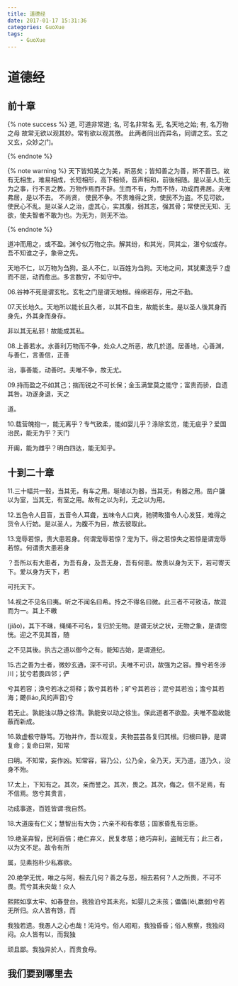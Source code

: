 ```yaml
---
title: 道德经
date: 2017-01-17 15:31:36
categories: GuoXue
tags: 
    - GuoXue
---
```


道德经
====


## 前十章


{% note success %}
道, 可道非常道; 名, 可名非常名
无, 名天地之始; 有, 名万物之母
故常无欲以观其妙。常有欲以观其徼。
此两者同出而异名，同谓之玄。玄之又玄，众妙之门。

{% endnote %}

{% note warning %}
天下皆知美之为美，斯恶矣；皆知善之为善，斯不善已。故有无相生，难易相成，长短相形，高下相倾，音声相和，前後相随。是以圣人处无为之事，行不言之教。万物作焉而不辞。生而不有，为而不恃，功成而弗居。夫唯弗居，是以不去。
不尚贤， 使民不争。不贵难得之货，使民不为盗。不见可欲，使民心不乱。是以圣人之治，虚其心，实其腹，弱其志，强其骨；常使民无知、无欲，使夫智者不敢为也。为无为，则无不治。

{% endnote %}



道冲而用之，或不盈。渊兮似万物之宗。解其纷，和其光，同其尘，湛兮似或存。吾不知谁之子，象帝之先。

天地不仁，以万物为刍狗。圣人不仁，以百姓为刍狗。天地之间，其犹橐迭乎？虚而不屈，动而愈出。多言数穷，不如守中。



06.谷神不死是谓玄牝。玄牝之门是谓天地根。绵绵若存，用之不勤。



07.天长地久。天地所以能长且久者，以其不自生，故能长生。是以圣人後其身而身先，外其身而身存。

非以其无私邪！故能成其私。



08.上善若水。水善利万物而不争，处众人之所恶，故几於道。居善地，心善渊，与善仁，言善信，正善

治，事善能，动善时。夫唯不争，故无尤。



09.持而盈之不如其己；揣而锐之不可长保；金玉满堂莫之能守；富贵而骄，自遗其咎。功遂身退，天之

道。



10.载营魄抱一，能无离乎？专气致柔，能如婴儿乎？涤除玄览，能无疵乎？爱国治民，能无为乎？天门

开阖，能为雌乎？明白四达，能无知乎。

## 十到二十章

11.三十幅共一毂，当其无，有车之用。埏埴以为器，当其无，有器之用。凿户牖以为室，当其无，有室之用。故有之以为利，无之以为用。



12.五色令人目盲，五音令人耳聋，五味令人口爽，驰骋畋猎令人心发狂，难得之货令人行妨。是以圣人，为腹不为目，故去彼取此。



13.宠辱若惊，贵大患若身。何谓宠辱若惊？宠为下。得之若惊失之若惊是谓宠辱若惊。何谓贵大患若身

？吾所以有大患者，为吾有身，及吾无身，吾有何患。故贵以身为天下，若可寄天下。爱以身为天下，若

可托天下。



14.视之不见名曰夷。听之不闻名曰希。抟之不得名曰微。此三者不可致诘，故混而为一。其上不皦

(jiǎo)，其下不昧，绳绳不可名，复归於无物。是谓无状之状，无物之象，是谓惚恍。迎之不见其首，随

之不见其後。执古之道以御今之有。能知古始，是谓道纪。



15.古之善为士者，微妙玄通，深不可识。夫唯不可识，故强为之容。豫兮若冬涉川；犹兮若畏四邻；俨

兮其若容；涣兮若冰之将释；敦兮其若朴；旷兮其若谷；混兮其若浊；澹兮其若海；飉(liáo,风的声音)兮

若无止。孰能浊以静之徐清。孰能安以动之徐生。保此道者不欲盈。夫唯不盈故能蔽而新成。



16.致虚极守静笃。万物并作，吾以观复。夫物芸芸各复归其根。归根曰静，是谓复命；复命曰常，知常

曰明。不知常，妄作凶。知常容，容乃公，公乃全，全乃天，天乃道，道乃久，没身不殆。



17.太上，下知有之。其次，亲而誉之。其次，畏之。其次，侮之。信不足焉，有不信焉。悠兮其贵言，

功成事遂，百姓皆谓∶我自然。



18.大道废有仁义；慧智出有大伪；六亲不和有孝慈；国家昏乱有忠臣。



19.绝圣弃智，民利百倍；绝仁弃义，民复孝慈；绝巧弃利，盗贼无有；此三者，以为文不足。故令有所

属，见素抱朴少私寡欲。



20.绝学无忧，唯之与阿，相去几何？善之与恶，相去若何？人之所畏，不可不畏。荒兮其未央哉！众人

熙熙如享太牢、如春登台。我独泊兮其未兆，如婴儿之未孩；儡儡(lěi,羸弱)兮若无所归。众人皆有馀，而

我独若遗。我愚人之心也哉！沌沌兮。俗人昭昭，我独昏昏；俗人察察，我独闷闷。众人皆有以，而我独

顽且鄙。我独异於人，而贵食母。


## 我们要到哪里去



